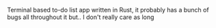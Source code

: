 Terminal based to-do list app written in Rust, it probably has a bunch of bugs all throughout it but..
I don't really care as long
